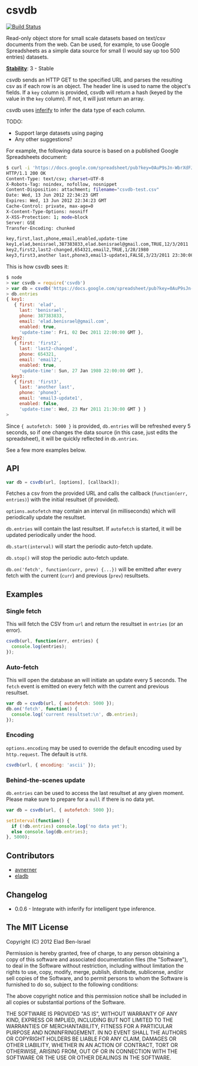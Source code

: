 # csvdb

[![Build Status](https://secure.travis-ci.org/eladb/node-csvdb.png?branch=master)](http://travis-ci.org/eladb/node-csvdb)

Read-only object store for small scale datasets based on text/csv documents from the web.
Can be used, for example, to use Google Spreadsheets as a simple data source for small (I would say up too 500 entries) datasets.

[__Stability__](http://nodejs.org/docs/latest/api/all.html#all_stability_index): 3 - Stable

csvdb sends an HTTP GET to the specified URL and parses the resulting csv as if each row is an object. The header line is used to name the object's
fields. If a `key` column is provided, csvdb will return a hash (keyed by the value in the `key` column). If not, it will just return an array.

csvdb uses [inferify](https://npmjs.org/package/inferify) to infer the data type of each column.

TODO:
 - Support large datasets using paging
 - Any other suggestions?

For example, the following data source is based on a published Google Spreadsheets document:

```bash
$ curl -i 'https://docs.google.com/spreadsheet/pub?key=0AuP9sJn-WbrXdFJzTUN0RXdvUXg2YlVuMnBJRFozTmc&output=csv'
HTTP/1.1 200 OK
Content-Type: text/csv; charset=UTF-8
X-Robots-Tag: noindex, nofollow, nosnippet
Content-Disposition: attachment; filename="csvdb-test.csv"
Date: Wed, 13 Jun 2012 22:34:23 GMT
Expires: Wed, 13 Jun 2012 22:34:23 GMT
Cache-Control: private, max-age=0
X-Content-Type-Options: nosniff
X-XSS-Protection: 1; mode=block
Server: GSE
Transfer-Encoding: chunked

key,first,last,phone,email,enabled,update-time
key1,elad,benisrael,387383833,elad.benisrael@gmail.com,TRUE,12/3/2011
key2,first2,last2-changed,654321,email2,TRUE,1/28/1980
key3,first3,another last,phone3,email3-update1,FALSE,3/23/2011 23:30:00eladb@eladb-2:~ $ 
```

This is how csvdb sees it:

```javascript
$ node
> var csvdb = require('csvdb')
> var db = csvdb('https://docs.google.com/spreadsheet/pub?key=0AuP9sJn-WbrXdFJzTUN0RXdvUXg2YlVuMnBJRFozTmc&output=csv', { autofetch: 5000 })
> db.entries
{ key1: 
   { first: 'elad',
     last: 'benisrael',
     phone: 387383833,
     email: 'elad.benisrael@gmail.com',
     enabled: true,
     'update-time': Fri, 02 Dec 2011 22:00:00 GMT },
  key2: 
   { first: 'first2',
     last: 'last2-changed',
     phone: 654321,
     email: 'email2',
     enabled: true,
     'update-time': Sun, 27 Jan 1980 22:00:00 GMT },
  key3: 
   { first: 'first3',
     last: 'another last',
     phone: 'phone3',
     email: 'email3-update1',
     enabled: false,
     'update-time': Wed, 23 Mar 2011 21:30:00 GMT } }
> 
```

Since `{ autofetch: 5000 }` is provided, `db.entries` will be refreshed every 5 seconds, so if one changes the data 
source (in this case, just edits the spreadsheet), it will be quickly reflected in `db.entries`.

See a few more examples below.

## API

```js
var db = csvdb(url, [options], [callback]);
```

Fetches a csv from the provided URL and calls the callback (`function(err, entries)`) with the initial resultset (if provided).

`options.autofetch` may contain an interval (in milliseconds) which will periodically update the resultset.

`db.entries` will contain the last resultset. If `autofetch` is started, it will be updated periodically under the hood.

`db.start(interval)` will start the periodic auto-fetch update.

`db.stop()` will stop the periodic auto-fetch update.

`db.on('fetch', function(curr, prev) {...})` will be emitted after every fetch with the current (`curr`) and previous (`prev`) resultsets.

## Examples

### Single fetch

This will fetch the CSV from `url` and return the resultset in `entries` (or an error).

```js
csvdb(url, function(err, entries) {
  console.log(entries);
});
```

### Auto-fetch

This will open the database an will initiate an update every 5 seconds.
The `fetch` event is emitted on every fetch with the current and previous resultset.

```js
var db = csvdb(url, { autofetch: 5000 });
db.on('fetch', function() {
  console.log('current resultset:\n', db.entries);
});
```

### Encoding

`options.encoding` may be used to override the default encoding used
by `http.request`. The default is `utf8`.

```js
csvdb(url, { encoding: 'ascii' });
```

### Behind-the-scenes update

`db.entries` can be used to access the last resultset at any given moment. Please make sure to prepare for a `null` if there is no data yet.

```js
var db = csvdb(url, { autofetch: 5000 });

setInterval(function() {
  if (!db.entries) console.log('no data yet');
  else console.log(db.entries);
}, 5000);
```

## Contributors

 * [avnerner](https://npmjs.org/~avnerner)
 * [eladb](https://npmjs.org/~eladb)

## Changelog

 * 0.0.6 - Integrate with inferify for intelligent type inference.

## The MIT License

Copyright (C) 2012 Elad Ben-Israel

Permission is hereby granted, free of charge, to any person obtaining a copy of this software and associated documentation files (the "Software"), to deal in the Software without restriction, including without limitation the rights to use, copy, modify, merge, publish, distribute, sublicense, and/or sell copies of the Software, and to permit persons to whom the Software is furnished to do so, subject to the following conditions:

The above copyright notice and this permission notice shall be included in all copies or substantial portions of the Software.

THE SOFTWARE IS PROVIDED "AS IS", WITHOUT WARRANTY OF ANY KIND, EXPRESS OR IMPLIED, INCLUDING BUT NOT LIMITED TO THE WARRANTIES OF MERCHANTABILITY, FITNESS FOR A PARTICULAR PURPOSE AND NONINFRINGEMENT. IN NO EVENT SHALL THE AUTHORS OR COPYRIGHT HOLDERS BE LIABLE FOR ANY CLAIM, DAMAGES OR OTHER LIABILITY, WHETHER IN AN ACTION OF CONTRACT, TORT OR OTHERWISE, ARISING FROM, OUT OF OR IN CONNECTION WITH THE SOFTWARE OR THE USE OR OTHER DEALINGS IN THE SOFTWARE.
